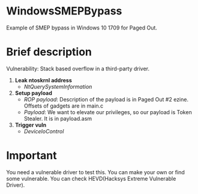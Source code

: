 # WindowsSMEPBypass
Example of SMEP bypass in Windows 10 1709 for Paged Out.

# Brief description

Vulnerability: Stack based overflow in a third-party driver.

1. **Leak ntoskrnl address**
    - *NtQuerySystemInformation*
2. **Setup payload**
    - *ROP payload*: Description of the payload is in Paged Out #2 ezine. Offsets of gadgets are in main.c
    - *Payload*: We want to elevate our privileges, so our payload is Token Stealer. It is in payload.asm
3. **Trigger vuln**
    - *DeviceIoControl*

# Important

You need a vulnerable driver to test this. You can make your own or find some vulnerable. You can check HEVD(Hacksys Extreme Vulnerable Driver).
